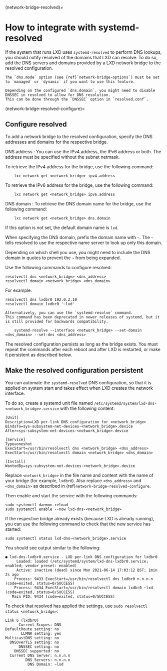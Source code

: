 (network-bridge-resolved)=
# How to integrate with systemd-resolved

If the system that runs LXD uses `systemd-resolved` to perform DNS lookups, you should notify resolved of the domains that LXD can resolve.
To do so, add the DNS servers and domains provided by a LXD network bridge to the resolved configuration.

```{note}
The `dns.mode` option (see {ref}`network-bridge-options`) must be set to `managed` or `dynamic` if you want to use this feature.

Depending on the configured `dns.domain`, you might need to disable DNSSEC in resolved to allow for DNS resolution.
This can be done through the `DNSSEC` option in `resolved.conf`.
```

(network-bridge-resolved-configure)=
## Configure resolved

To add a network bridge to the resolved configuration, specify the DNS addresses and domains for the respective bridge.

DNS address
: You can use the IPv4 address, the IPv6 address or both.
  The address must be specified without the subnet netmask.

  To retrieve the IPv4 address for the bridge, use the following command:

        lxc network get <network_bridge> ipv4.address

  To retrieve the IPv6 address for the bridge, use the following command:

        lxc network get <network_bridge> ipv6.address

DNS domain
: To retrieve the DNS domain name for the bridge, use the following command:

        lxc network get <network_bridge> dns.domain

  If this option is not set, the default domain name is `lxd`.

  When specifying the DNS domain, prefix the domain name with `~`.
  The `~` tells resolved to use the respective name server to look up only this domain.

  Depending on which shell you use, you might need to include the DNS domain in quotes to prevent the `~` from being expanded.

Use the following commands to configure resolved:

    resolvectl dns <network_bridge> <dns_address>
    resolvectl domain <network_bridge> <dns_domain>

For example:

    resolvectl dns lxdbr0 192.0.2.10
    resolvectl domain lxdbr0 '~lxd'

```{note}
Alternatively, you can use the `systemd-resolve` command.
This command has been deprecated in newer releases of systemd, but it is still provided for backwards compatibility.

    systemd-resolve --interface <network_bridge> --set-domain <dns_domain> --set-dns <dns_address>
```

The resolved configuration persists as long as the bridge exists.
You must repeat the commands after each reboot and after LXD is restarted, or make it persistent as described below.

## Make the resolved configuration persistent

You can automate the `systemd-resolved` DNS configuration, so that it is applied on system start and takes effect when LXD creates the network interface.

To do so, create a systemd unit file named `/etc/systemd/system/lxd-dns-<network_bridge>.service` with the following content:

```
[Unit]
Description=LXD per-link DNS configuration for <network_bridge>
BindsTo=sys-subsystem-net-devices-<network_bridge>.device
After=sys-subsystem-net-devices-<network_bridge>.device

[Service]
Type=oneshot
ExecStart=/usr/bin/resolvectl dns <network_bridge> <dns_address>
ExecStart=/usr/bin/resolvectl domain <network_bridge> <dns_domain>

[Install]
WantedBy=sys-subsystem-net-devices-<network_bridge>.device
```

Replace `<network_bridge>` in the file name and content with the name of your bridge (for example, `lxdbr0`).
Also replace `<dns_address>` and `<dns_domain>` as described in {ref}`network-bridge-resolved-configure`.

Then enable and start the service with the following commands:

    sudo systemctl daemon-reload
    sudo systemctl enable --now lxd-dns-<network_bridge>

If the respective bridge already exists (because LXD is already running), you can use the following command to check that the new service has started:

    sudo systemctl status lxd-dns-<network_bridge>.service

You should see output similar to the following:

```
● lxd-dns-lxdbr0.service - LXD per-link DNS configuration for lxdbr0
     Loaded: loaded (/etc/systemd/system/lxd-dns-lxdbr0.service; enabled; vendor preset: enabled)
     Active: inactive (dead) since Mon 2021-06-14 17:03:12 BST; 1min 2s ago
    Process: 9433 ExecStart=/usr/bin/resolvectl dns lxdbr0 n.n.n.n (code=exited, status=0/SUCCESS)
    Process: 9434 ExecStart=/usr/bin/resolvectl domain lxdbr0 ~lxd (code=exited, status=0/SUCCESS)
   Main PID: 9434 (code=exited, status=0/SUCCESS)
```

To check that resolved has applied the settings, use `sudo resolvectl status <network_bridge>`:

```
Link 6 (lxdbr0)
      Current Scopes: DNS
DefaultRoute setting: no
       LLMNR setting: yes
MulticastDNS setting: no
  DNSOverTLS setting: no
      DNSSEC setting: no
    DNSSEC supported: no
  Current DNS Server: n.n.n.n
         DNS Servers: n.n.n.n
          DNS Domain: ~lxd
```
